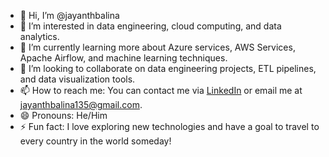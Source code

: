 - 👋 Hi, I’m @jayanthbalina
- 👀 I’m interested in data engineering, cloud computing, and data analytics.
- 🌱 I’m currently learning more about Azure services, AWS Services, Apache Airflow, and machine learning techniques.
- 💞️ I’m looking to collaborate on data engineering projects, ETL pipelines, and data visualization tools.
- 📫 How to reach me: You can contact me via [LinkedIn](https://www.linkedin.com/in/jayanthbalina) or email me at jayanthbalina135@gmail.com.
- 😄 Pronouns: He/Him
- ⚡ Fun fact: I love exploring new technologies and have a goal to travel to every country in the world someday!
